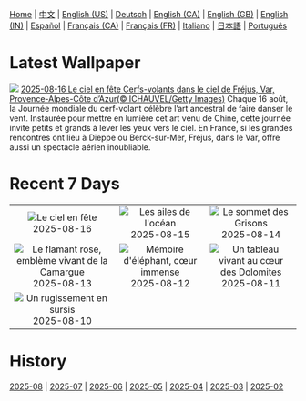 [Home](../README.md) | [中文](zh-CN.md) | [English (US)](en-US.md) | [Deutsch](de-DE.md) | [English (CA)](en-CA.md) | [English (GB)](en-GB.md) | [English (IN)](en-IN.md) | [Español](es-ES.md) | [Français (CA)](fr-CA.md) | [Français (FR)](fr-FR.md) | [Italiano](it-IT.md) | [日本語](ja-JP.md) | [Português](pt-BR.md)

# Latest Wallpaper
![](https://www.bing.com/th?id=OHR.KiteFrejus_FR-FR4833953629_UHD.jpg)
[2025-08-16 Le ciel en fête Cerfs-volants dans le ciel de Fréjus, Var, Provence-Alpes-Côte d’Azur(© ICHAUVEL/Getty Images)](https://www.bing.com/th?id=OHR.KiteFrejus_FR-FR4833953629_UHD.jpg)
Chaque 16 août, la Journée mondiale du cerf-volant célèbre l’art ancestral de faire danser le vent. Instaurée pour mettre en lumière cet art venu de Chine, cette journée invite petits et grands à lever les yeux vers le ciel. En France, si les grandes rencontres ont lieu à Dieppe ou Berck-sur-Mer, Fréjus, dans le Var, offre aussi un spectacle aérien inoubliable.

# Recent 7 Days
|  |  |  |
|:---:|:---:|:---:|
| ![](https://www.bing.com/th?id=OHR.KiteFrejus_FR-FR4833953629_400x240.jpg "Le ciel en fête") 2025-08-16 | ![](https://www.bing.com/th?id=OHR.SpottedEagleRay_FR-FR5066753247_400x240.jpg "Les ailes de l'océan") 2025-08-15 | ![](https://www.bing.com/th?id=OHR.PizNairPeak_FR-FR5851853861_400x240.jpg "Le sommet des Grisons") 2025-08-14 |
| ![](https://www.bing.com/th?id=OHR.Flamingos_FR-FR9616625186_400x240.jpg "Le flamant rose, emblème vivant de la Camargue") 2025-08-13 | ![](https://www.bing.com/th?id=OHR.KenyaElephants_FR-FR5329216904_400x240.jpg "Mémoire d'éléphant, cœur immense") 2025-08-12 | ![](https://www.bing.com/th?id=OHR.SantaMaddalena_FR-FR5142947664_400x240.jpg "Un tableau vivant au cœur des Dolomites") 2025-08-11 |
| ![](https://www.bing.com/th?id=OHR.LionessKenya_FR-FR4950254472_400x240.jpg "Un rugissement en sursis") 2025-08-10 |  |  |

# History
[2025-08](../archives/wallpaper/fr-FR/w_2025_08.md) | [2025-07](../archives/wallpaper/fr-FR/w_2025_07.md) | [2025-06](../archives/wallpaper/fr-FR/w_2025_06.md) | [2025-05](../archives/wallpaper/fr-FR/w_2025_05.md) | [2025-04](../archives/wallpaper/fr-FR/w_2025_04.md) | [2025-03](../archives/wallpaper/fr-FR/w_2025_03.md) | [2025-02](../archives/wallpaper/fr-FR/w_2025_02.md)
